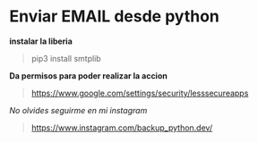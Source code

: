 # Enviar EMAIL desde python

**instalar la liberia**

> pip3 install smtplib

**Da permisos para poder realizar la accion**

> https://www.google.com/settings/security/lesssecureapps



_No olvides seguirme en mi instagram_

> https://www.instagram.com/backup_python.dev/


